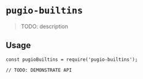 # `pugio-builtins`

> TODO: description

## Usage

```
const pugioBuiltins = require('pugio-builtins');

// TODO: DEMONSTRATE API
```
